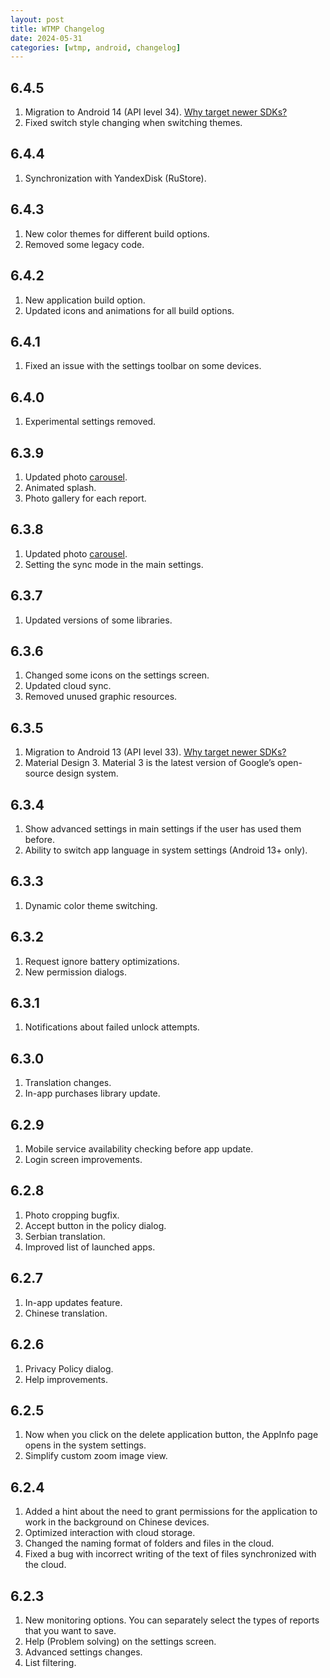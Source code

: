 ```yaml
---
layout: post
title: WTMP Changelog
date: 2024-05-31
categories: [wtmp, android, changelog]
---
```


## 6.4.5

1. Migration to Android 14 (API level 34). [Why target newer SDKs?](https://developer.android.com/google/play/requirements/target-sdk#why-target)
2. Fixed switch style changing when switching themes.

## 6.4.4

1. Synchronization with YandexDisk (RuStore).

## 6.4.3

1. New color themes for different build options.
2. Removed some legacy code.

## 6.4.2

1. New application build option.
2. Updated icons and animations for all build options.

## 6.4.1

1. Fixed an issue with the settings toolbar on some devices.

## 6.4.0

1. Experimental settings removed.

## 6.3.9

1. Updated photo [carousel](https://m3.material.io/components/carousel/overview).
2. Animated splash.
3. Photo gallery for each report.

## 6.3.8

1. Updated photo [carousel](https://m3.material.io/components/carousel/overview).
2. Setting the sync mode in the main settings.

## 6.3.7 

1. Updated versions of some libraries.

## 6.3.6

1. Changed some icons on the settings screen.
2. Updated cloud sync.
3. Removed unused graphic resources.

## 6.3.5

1. Migration to Android 13 (API level 33). [Why target newer SDKs?](https://developer.android.com/google/play/requirements/target-sdk#why-target)
2. Material Design 3. Material 3 is the latest version of Google’s open-source design system.

## 6.3.4

1. Show advanced settings in main settings if the user has used them before.
2. Ability to switch app language in system settings (Android 13+ only).

## 6.3.3

1. Dynamic color theme switching.

## 6.3.2

1. Request ignore battery optimizations.
2. New permission dialogs.

## 6.3.1

1. Notifications about failed unlock attempts.

## 6.3.0

1. Translation changes.
2. In-app purchases library update.

## 6.2.9

1. Mobile service availability checking before app update.
2. Login screen improvements.

## 6.2.8

1. Photo cropping bugfix.
2. Accept button in the policy dialog.
3. Serbian translation.
4. Improved list of launched apps.

## 6.2.7

1. In-app updates feature.
2. Chinese translation.

## 6.2.6

1. Privacy Policy dialog.
2. Help improvements.

## 6.2.5

1. Now when you click on the delete application button, the AppInfo page opens in the system settings.
2. Simplify custom zoom image view.

## 6.2.4

1. Added a hint about the need to grant permissions for the application to work in the background on Chinese devices.
2. Optimized interaction with cloud storage.
3. Changed the naming format of folders and files in the cloud.
4. Fixed a bug with incorrect writing of the text of files synchronized with the cloud.

## 6.2.3

1. New monitoring options. You can separately select the types of reports that you want to save.
2. Help (Problem solving) on the settings screen.
3. Advanced settings changes.
4. List filtering.
